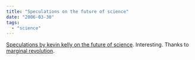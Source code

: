 ```yaml
---
title: "Speculations on the future of science"
date: "2006-03-30"
tags: 
  - "science"
---
```


[Speculations by kevin kelly on the future of science](http://www.edge.org/3rd_culture/kelly06/kelly06_index.html). Interesting. Thanks to [marginal revolution](http://www.marginalrevolution.com/marginalrevolution/2006/03/the_future_of_s.html).
